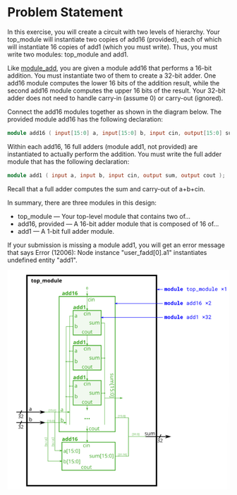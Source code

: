 # Problem Statement

In this exercise, you will create a circuit with two levels of hierarchy. Your top_module will instantiate two copies of add16 (provided), each of which will instantiate 16 copies of add1 (which you must write). Thus, you must write two modules: top_module and add1.

Like [module_add](), you are given a module add16 that performs a 16-bit addition. You must instantiate two of them to create a 32-bit adder. One add16 module computes the lower 16 bits of the addition result, while the second add16 module computes the upper 16 bits of the result. Your 32-bit adder does not need to handle carry-in (assume 0) or carry-out (ignored).

Connect the add16 modules together as shown in the diagram below. The provided module add16 has the following declaration:

```verilog
module add16 ( input[15:0] a, input[15:0] b, input cin, output[15:0] sum, output cout );
```

Within each add16, 16 full adders (module add1, not provided) are instantiated to actually perform the addition. You must write the full adder module that has the following declaration:

```verilog
module add1 ( input a, input b, input cin, output sum, output cout );
```

Recall that a full adder computes the sum and carry-out of a+b+cin.

In summary, there are three modules in this design:

- top_module — Your top-level module that contains two of...
- add16, provided — A 16-bit adder module that is composed of 16 of...
- add1 — A 1-bit full adder module.

If your submission is missing a module add1, you will get an error message that says Error (12006): Node instance "user_fadd[0].a1" instantiates undefined entity "add1".

![alt text](image.png)